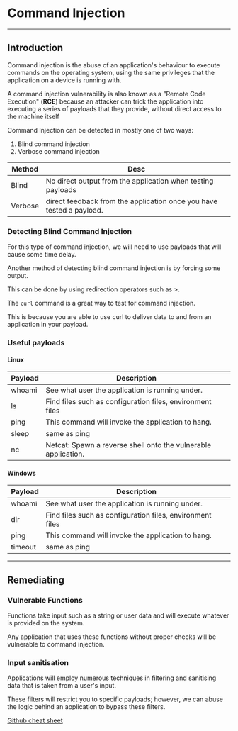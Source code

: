 # **Command Injection**

---

## **Introduction**

Command injection is the abuse of an application's behaviour to execute commands on the operating system, using the same privileges that the application on a device is running with.

A command injection vulnerability is also known as a "Remote Code Execution" (**RCE**) because an attacker can trick the application into executing a series of payloads that they provide, without direct access to the machine itself

Command Injection can be detected in mostly one of two ways:

1. Blind command injection
2. Verbose command injection

| Method  | Desc                                                                 |
| ------- | -------------------------------------------------------------------- |
| Blind   | No direct output from the application when testing payloads          |
| Verbose | direct feedback from the application once you have tested a payload. |

### **Detecting Blind Command Injection**

For this type of command injection, we will need to use payloads that will cause some time delay.

Another method of detecting blind command injection is by forcing some output.

This can be done by using redirection operators such as >.

The `curl` command is a great way to test for command injection.

This is because you are able to use curl to deliver data to and from an application in your payload.

### **Useful payloads**

#### **Linux**

| Payload | Description                                                    |
| ------- | -------------------------------------------------------------- |
| whoami  | See what user the application is running under.                |
| ls      | Find files such as configuration files, environment files      |
| ping    | This command will invoke the application to hang.              |
| sleep   | same as ping                                                   |
| nc      | Netcat: Spawn a reverse shell onto the vulnerable application. |

#### **Windows**

| Payload | Description                                               |
| ------- | --------------------------------------------------------- |
| whoami  | See what user the application is running under.           |
| dir     | Find files such as configuration files, environment files |
| ping    | This command will invoke the application to hang.         |
| timeout | same as ping                                              |

---

## **Remediating**

### **Vulnerable Functions**

Functions take input such as a string or user data and will execute whatever is provided on the system.

Any application that uses these functions without proper checks will be vulnerable to command injection.

### **Input sanitisation**

Applications will employ numerous techniques in filtering and sanitising data that is taken from a  user's input.

These filters will restrict you to specific payloads; however, we can abuse the logic behind an application to bypass these filters.

[Github cheat sheet](https://github.com/payloadbox/command-injection-payload-list)
